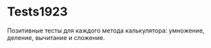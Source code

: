 # Tests1923
Позитивные тесты для каждого метода калькулятора: умножение, деление, вычитание и сложение.
